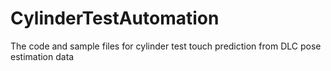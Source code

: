 # CylinderTestAutomation
The code and sample files for cylinder test touch prediction from DLC pose estimation data
